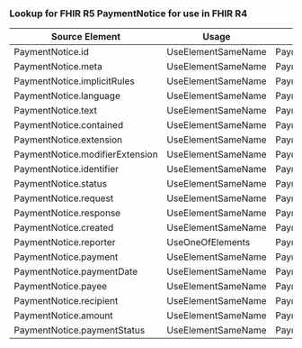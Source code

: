 ### Lookup for FHIR R5 PaymentNotice for use in FHIR R4

| Source Element | Usage | Target |
| -------------- | ----- | ------ |
| PaymentNotice.id | UseElementSameName | PaymentNotice.id |
| PaymentNotice.meta | UseElementSameName | PaymentNotice.meta |
| PaymentNotice.implicitRules | UseElementSameName | PaymentNotice.implicitRules |
| PaymentNotice.language | UseElementSameName | PaymentNotice.language |
| PaymentNotice.text | UseElementSameName | PaymentNotice.text |
| PaymentNotice.contained | UseElementSameName | PaymentNotice.contained |
| PaymentNotice.extension | UseElementSameName | PaymentNotice.extension |
| PaymentNotice.modifierExtension | UseElementSameName | PaymentNotice.modifierExtension |
| PaymentNotice.identifier | UseElementSameName | PaymentNotice.identifier |
| PaymentNotice.status | UseElementSameName | PaymentNotice.status |
| PaymentNotice.request | UseElementSameName | PaymentNotice.request |
| PaymentNotice.response | UseElementSameName | PaymentNotice.response |
| PaymentNotice.created | UseElementSameName | PaymentNotice.created |
| PaymentNotice.reporter | UseOneOfElements | PaymentNotice.provider,PaymentNotice.provider |
| PaymentNotice.payment | UseElementSameName | PaymentNotice.payment |
| PaymentNotice.paymentDate | UseElementSameName | PaymentNotice.paymentDate |
| PaymentNotice.payee | UseElementSameName | PaymentNotice.payee |
| PaymentNotice.recipient | UseElementSameName | PaymentNotice.recipient |
| PaymentNotice.amount | UseElementSameName | PaymentNotice.amount |
| PaymentNotice.paymentStatus | UseElementSameName | PaymentNotice.paymentStatus |
